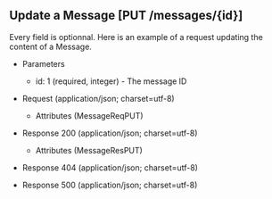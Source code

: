 ## Update a Message [PUT /messages/{id}]
Every field is optionnal. Here is an example of a request updating the content of a Message.

+ Parameters

    + id: 1 (required, integer) - The message ID

+ Request (application/json; charset=utf-8)

    + Attributes (MessageReqPUT)

+ Response 200 (application/json; charset=utf-8)

    + Attributes (MessageResPUT)

+ Response 404 (application/json; charset=utf-8)

+ Response 500 (application/json; charset=utf-8)
